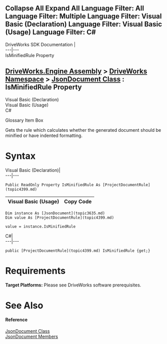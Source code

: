 Collapse All Expand All Language Filter: All  Language Filter: Multiple  Language Filter: Visual Basic (Declaration) Language Filter: Visual Basic (Usage) Language Filter: C#  
---  
DriveWorks SDK Documentation  |   
---|---  
IsMinifiedRule Property   
  
[DriveWorks.Engine Assembly](topic2156.md) > [DriveWorks Namespace](topic2159.md) > [JsonDocument Class](topic3635.md) : IsMinifiedRule Property  
---  
  
Visual Basic (Declaration)    
Visual Basic (Usage)    
C# 

Glossary Item Box

Gets the rule which calculates whether the generated document should be minified or have indented formatting. 

# Syntax

Visual Basic (Declaration)|   
---|---  
      
    
    Public ReadOnly Property IsMinifiedRule As [ProjectDocumentRule](topic4399.md)  
  
Visual Basic (Usage)| Copy Code  
---|---  
      
    
    Dim instance As [JsonDocument](topic3635.md)
    Dim value As [ProjectDocumentRule](topic4399.md)
     
    value = instance.IsMinifiedRule  
  
C#|   
---|---  
      
    
    public [ProjectDocumentRule](topic4399.md) IsMinifiedRule {get;}  
  
# Requirements

**Target Platforms:** Please see DriveWorks software prerequisites.

# See Also

#### Reference

[JsonDocument Class](topic3635.md)   
[JsonDocument Members](topic3636.md)


